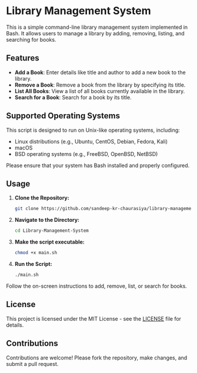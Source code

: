 # Library Management System

This is a simple command-line library management system implemented in Bash. It allows users to manage a library by adding, removing, listing, and searching for books.

## Features

- **Add a Book**: Enter details like title and author to add a new book to the library.
- **Remove a Book**: Remove a book from the library by specifying its title.
- **List All Books**: View a list of all books currently available in the library.
- **Search for a Book**: Search for a book by its title.

## Supported Operating Systems

This script is designed to run on Unix-like operating systems, including:

- Linux distributions (e.g., Ubuntu, CentOS, Debian, Fedora, Kali)
- macOS
- BSD operating systems (e.g., FreeBSD, OpenBSD, NetBSD)

Please ensure that your system has Bash installed and properly configured.

## Usage

1. **Clone the Repository:**
   ```bash
   git clone https://github.com/sandeep-kr-chaurasiya/library-management-system.git

2. **Navigate to the Directory:**
   ```bash
   cd Library-Management-System

3. **Make the script executable:**
   ```bash
   chmod +x main.sh

4. **Run the Script:**
   ```bash
   ./main.sh

Follow the on-screen instructions to add, remove, list, or search for books.

## License

This project is licensed under the MIT License - see the [LICENSE](LICENSE) file for details.

## Contributions

Contributions are welcome! Please fork the repository, make changes, and submit a pull request.
